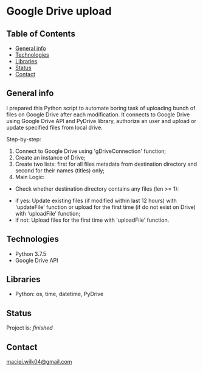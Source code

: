 # Google Drive upload

## Table of Contents
* [General info](#general-info)
* [Technologies](#technologies)
* [Libraries](#libraries)
* [Status](#status)
* [Contact](#contact)

## General info
I prepared this Python script to automate boring task of uploading bunch of files on Google Drive after each modification. It connects to Google Drive using Google Drive API and PyDrive library, authorize an user and upload or update specified files from local drive. 


Step-by-step:
1. Connect to Google Drive using 'gDriveConnection' function;
2. Create an instance of Drive;
3. Create two lists: first for all files metadata from destination directory and second for their names (titles) only;
4. Main Logic:
* Check whether destination directory contains any files (len >= 1):
- if yes: Update existing files (if modified within last 12 hours) with 'updateFile' function or upload for the first time (if do not exist on Drive) with 'uploadFile' function;
- if not: Upload files for the first time with 'uploadFile' function.


## Technologies
* Python 3.7.5
* Google Drive API

## Libraries
* Python: os, time, datetime, PyDrive

## Status
Project is: _finished_

## Contact
maciej.wilk04@gmail.com
